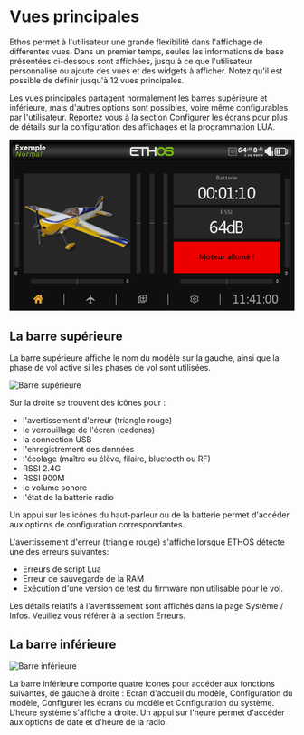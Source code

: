 # Vues principales

Ethos permet à l'utilisateur une grande flexibilité dans l'affichage de différentes vues. Dans un premier temps, seules les informations de base présentées ci-dessous sont affichées, jusqu'à ce que l'utilisateur personnalise ou ajoute des vues et des widgets à afficher. Notez qu'il est possible de définir jusqu'à 12 vues principales.

Les vues principales partagent normalement les barres supérieure et inférieure, mais d'autres options sont possibles, voire même configurables par l'utilisateur. Reportez vous à la section Configurer les écrans pour plus de détails sur la configuration des affichages et la programmation LUA.

![Exemple de vue principale](.gitbook/assets/mainviews1.png)

## La barre supérieure

La barre supérieure affiche le nom du modèle sur la gauche, ainsi que la phase de vol active si les phases de vol sont utilisées.

![Barre supérieure](https://github.com/user-attachments/assets/ad0ca0d6-8fd5-4f75-8149-870fcbe58ef6)

Sur la droite se trouvent des icônes pour :

* l'avertissement d'erreur (triangle rouge)
* le verrouillage de l'écran (cadenas)
* la connection USB
* l'enregistrement des données
* l'écolage (maître ou élève, filaire, bluetooth ou RF)
* RSSI 2.4G
* RSSI 900M
* le volume sonore
* l'état de la batterie radio

Un appui sur les icônes du haut-parleur ou de la batterie permet d'accéder aux options de configuration correspondantes.

L'avertissement d'erreur (triangle rouge) s'affiche lorsque ETHOS détecte une des erreurs suivantes:

* Erreurs de script Lua
* Erreur de sauvegarde de la RAM
* Exécution d'une version de test du firmware non utilisable pour le vol.

Les détails relatifs à l'avertissement sont affichés dans la page Système / Infos. Veuillez vous référer à la section Erreurs.

## La barre inférieure

![Barre inférieure](https://github.com/user-attachments/assets/7984970d-4c06-44cd-aeb4-c4bb824e04e5)

La barre inférieure comporte quatre icones pour accéder aux fonctions suivantes, de gauche à droite : Ecran d'accueil du modèle, Configuration du modèle, Configurer les écrans du modèle et Configuration du système. L'heure système s'affiche à droite. Un appui sur l'heure permet d'accéder aux options de date et d'heure de la radio.
